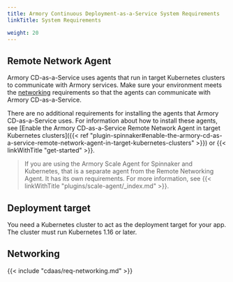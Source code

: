 ```yaml
---
title: Armory Continuous Deployment-as-a-Service System Requirements
linkTitle: System Requirements

weight: 20
---
```


## Remote Network Agent

Armory CD-as-a-Service uses agents that run in target Kubernetes clusters to communicate with Armory services. Make sure your environment meets the [networking](#networking) requirements so that the agents can communicate with Armory CD-as-a-Service.

There are no additional requirements for installing the agents that Armory CD-as-a-Service uses. For information about how to install these agents, see [Enable the Armory CD-as-a-Service Remote Network Agent in target Kubernetes clusters]({{< ref "plugin-spinnaker#enable-the-armory-cd-as-a-service-remote-network-agent-in-target-kubernetes-clusters" >}}) or {{< linkWithTitle "get-started" >}}.

> If you are using the Armory Scale Agent for Spinnaker and Kubernetes, that is a separate agent from the Remote Networking Agent. It has its own requirements. For more information, see {{< linkWithTitle "plugins/scale-agent/_index.md" >}}.

## Deployment target

You need a Kubernetes cluster to act as the deployment target for your app. The cluster must run Kubernetes 1.16 or later.

## Networking

{{< include "cdaas/req-networking.md" >}}